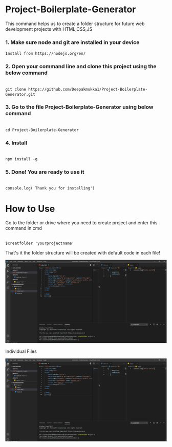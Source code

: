 # Project-Boilerplate-Generator

This command helps us to create a folder structure for future web development projects with HTML,CSS,JS

### 1. Make sure node and git are installed in your device

```
Install from https://nodejs.org/en/

```

### 2. Open your command line and clone this project using the below command

```

git clone https://github.com/Deepakmukka1/Project-Boilerplate-Generator.git

```

### 3. Go to the file Project-Boilerplate-Generator using below command

```

cd Project-Boilerplate-Generator

```

### 4. Install

```

npm install -g

```

### 5. Done! You are ready to use it

```

console.log('Thank you for installing')

```

# How to Use

Go to the folder or drive where you need to create project and enter this command in cmd


```

$creatfolder 'yourprojectname'

```
That's it the folder structure will be created with default code in each file!

![](https://github.com/Deepakmukka1/Project-Boilerplate-Generator/blob/main/Banner%20Image.PNG)

Individual Files

![](https://github.com/Deepakmukka1/Project-Boilerplate-Generator/blob/main/Banner%20Image-2.PNG)





